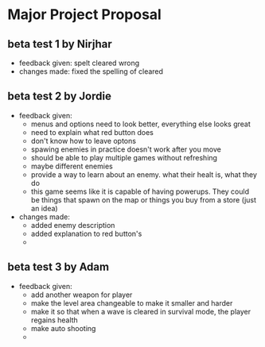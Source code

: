 # Major Project Proposal

## beta test 1 by Nirjhar
- feedback given: spelt cleared wrong
- changes made: fixed the spelling of cleared

## beta test 2 by Jordie
- feedback given: 
    - menus and options need to look better, everything else looks great
    - need to explain what red button does
    - don't know how to leave optons
    - spawing enemies in practice doesn't work after you move
    - should be able to play multiple games without refreshing
    - maybe different enemies
    - provide a way to learn about an enemy. what their healt is, what they do
    - this game seems like it is capable of having powerups. They could be things 
      that spawn on the map or things you buy from a store (just an idea)
- changes made:
    - added enemy description
    - added explanation to red button's
    - 


## beta test 3 by Adam
- feedback given: 
    - add another weapon for player
    - make the level area changeable to make it smaller and harder
    - make it so that when a wave is cleared in survival mode, the player regains health
    - make auto shooting
    - 